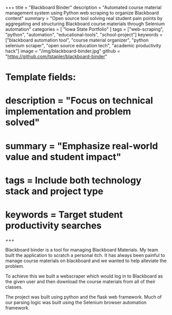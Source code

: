 +++
title = "Blackboard Binder"
description = "Automated course material management system using Python web scraping to organize Blackboard content"
summary = "Open source tool solving real student pain points by aggregating and structuring Blackboard course materials through Selenium automation"
categories = [ "Iowa State Portfolio" ]
tags = ["web-scraping", "python", "automation", "educational-tools", "school-project"]
keywords = ["blackboard automation tool", "course material organizer", "python selenium scraper", "open source education tech", "academic productivity hack"]
image = "/img/blackboard-binder.jpg"
github = "https://github.com/tstapler/blackboard-binder"

# Template fields: 
# description = "Focus on technical implementation and problem solved"
# summary = "Emphasize real-world value and student impact"
# tags = Include both technology stack and project type
# keywords = Target student productivity searches
+++


Blackboard binder is a tool for managing Blackboard Materials. My team built the application to scratch a personal itch. It has always been painful to manage course materials on blackboard and we wanted to help alleviate the problem. 

To achieve this we built a webscraper which would log in to Blackboard as the given user and then download the course materials from all of their classes.

The project was built using python and the flask web framework. Much of our parsing logic was built using the Selenium browser automation framework.
